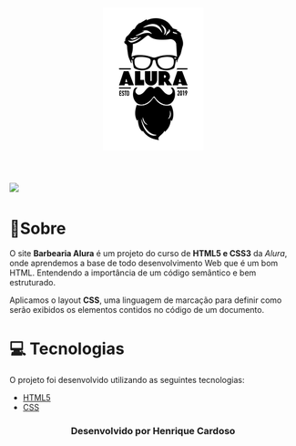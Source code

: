 <h1 align="center">
   <img src = assets/logo.png>
</h1>

<h1>
   <img src = assets/barbearia-alura.gif>
</h1>

# 🔖Sobre
O site **Barbearia Alura** é um projeto do curso de **HTML5 e CSS3** da *Alura*, onde aprendemos a base de todo desenvolvimento Web que é um bom HTML. Entendendo a importância de um código semântico e bem estruturado.

Aplicamos o layout **CSS**, uma linguagem de marcação para definir como serão exibidos os elementos contidos no código de um documento.

# 💻 Tecnologias 

O projeto foi desenvolvido utilizando as seguintes tecnologias:

- [HTML5](https://developer.mozilla.org/pt-BR/docs/Web/HTML/HTML5)
- [CSS](https://developer.mozilla.org/pt-BR/docs/Web/CSS)





<h3 align="center"> Desenvolvido por <b>Henrique Cardoso</h3>